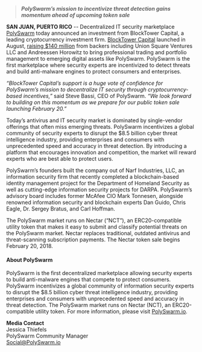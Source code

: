> **_PolySwarm’s mission to incentivize threat detection gains momentum ahead of upcoming token sale_**

**SAN JUAN, PUERTO RICO** -- Decentralized IT security marketplace [PolySwarm](https://polyswarm.io) today announced an investment from BlockTower Capital, a leading cryptocurrency investment firm. [BlockTower Capital](https://blocktower.com/) launched in August, [raising $140 million](https://www.bloomberg.com/news/articles/2018-01-04/cryptocurrency-fund-blocktower-is-said-to-raise-140-million) from backers including Union Square Ventures LLC and Andreessen Horowitz to bring professional trading and portfolio management to emerging digital assets like PolySwarm. PolySwarm is the first marketplace where security experts are incentivized to detect threats and build anti-malware engines to protect consumers and enterprises.

*“BlockTower Capital’s support is a huge vote of confidence for PolySwarm’s mission to decentralize IT security through cryptocurrency-based incentives,”* said Steve Bassi, CEO of PolySwarm. *“We look forward to building on this momentum as we prepare for our public token sale launching February 20.”*

Today’s antivirus and IT security market is dominated by single-vendor offerings that often miss emerging threats. PolySwarm incentivizes a global community of security experts to disrupt the $8.5 billion cyber threat intelligence industry, providing enterprises and consumers with unprecedented speed and accuracy in threat detection. By introducing a platform that encourages innovation and competition, the market will reward experts who are best able to protect users. 

PolySwarm’s founders built the company out of Narf Industries, LLC, an information security firm that recently completed a blockchain-based identity management project for the Department of Homeland Security as well as cutting-edge information security projects for DARPA. PolySwarm’s advisory board includes former McAfee CIO Mark Tonnesen, alongside renowned information security and blockchain experts Dan Guido, Chris Eagle, Dr. Sergey Bratus, and Carl Hoffman. 

The PolySwarm market runs on Nectar (“NCT”), an ERC20-compatible utility token that makes it easy to submit and classify potential threats on the PolySwarm market. Nectar replaces traditional, outdated antivirus and threat-scanning subscription payments. The Nectar token sale begins February 20, 2018. 

#### About PolySwarm

PolySwarm is the first decentralized marketplace allowing security experts to build anti-malware engines that compete to protect consumers.
PolySwarm incentivizes a global community of information security experts to disrupt the $8.5 billion cyber threat intelligence industry, providing enterprises and consumers with unprecedented speed and accuracy in threat detection.
The PolySwarm market runs on Nectar (NCT), an ERC20-compatible utility token. For more information, please visit [PolySwarm.io](https://polyswarm.io/).

**Media Contact**  
Jessica Thiefels  
PolySwarm Community Manager  
Social@PolySwarm.io  

